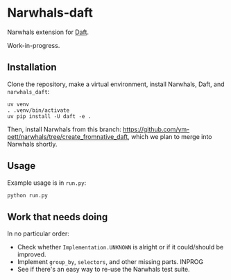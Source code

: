 # Narwhals-daft

Narwhals extension for [Daft](https://github.com/Eventual-Inc/Daft).

Work-in-progress.

## Installation

Clone the repository, make a virtual environment, install Narwhals, Daft, and `narwhals_daft`:

```console
uv venv
. .venv/bin/activate
uv pip install -U daft -e .
```

Then, install Narwhals from this branch: https://github.com/ym-pett/narwhals/tree/create_fromnative_daft, which we plan to merge into Narwhals shortly.

## Usage

Example usage is in `run.py`:

```python
python run.py
```

## Work that needs doing

In no particular order:

- Check whether `Implementation.UNKNOWN` is alright or if it could/should be improved.
- Implement `group_by`, `selectors`, and other missing parts. INPROG
- See if there's an easy way to re-use the Narwhals test suite.

